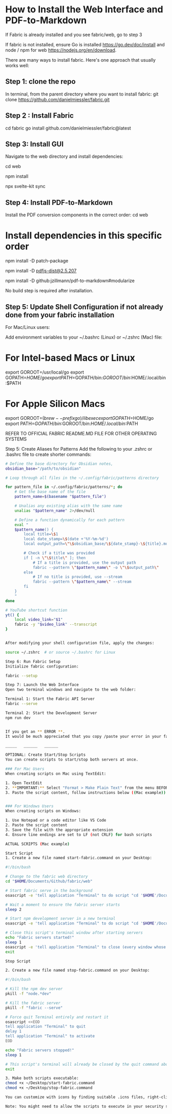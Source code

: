 # How to Install the Web Interface and PDF-to-Markdown

If Fabric is already installed and you see fabric/web, go to step 3

If fabric is not installed, ensure Go is installed https://go.dev/doc/install and node / npm for web https://nodejs.org/en/download.

There are many ways to install fabric. Here's one approach that usually works well:

## Step 1: clone the repo
In terminal, from the parent directory where you want to install fabric:
git clone https://github.com/danielmiessler/fabric.git

## Step 2 : Install Fabric
cd fabric
go install github.com/danielmiessler/fabric@latest

## Step 3: Install GUI
Navigate to the web directory and install dependencies:

cd web

npm install

npx svelte-kit sync

## Step 4: Install PDF-to-Markdown
Install the PDF conversion components in the correct order:
cd web
# Install dependencies in this specific order

npm install -D patch-package

npm install -D pdfjs-dist@2.5.207

npm install -D github:jzillmann/pdf-to-markdown#modularize


No build step is required after installation.

## Step 5: Update Shell Configuration if not already done from your fabric installation
For Mac/Linux users:

Add environment variables to your ~/.bashrc (Linux) or ~/.zshrc (Mac) file:

# For Intel-based Macs or Linux
export GOROOT=/usr/local/go
export GOPATH=$HOME/go
export PATH=$GOPATH/bin:$GOROOT/bin:$HOME/.local/bin:$PATH

# For Apple Silicon Macs
export GOROOT=$(brew --prefix go)/libexec
export GOPATH=$HOME/go
export PATH=$GOPATH/bin:$GOROOT/bin:$HOME/.local/bin:$PATH

REFER TO OFFICIAL FABRIC README.MD FILE FOR OTHER OPERATING SYSTEMS

Step 5: Create Aliases for Patterns
Add the following to your .zshrc or .bashrc file to create shorter commands:

```bash
# Define the base directory for Obsidian notes, 
obsidian_base="/path/to/obsidian"

# Loop through all files in the ~/.config/fabric/patterns directory

for pattern_file in ~/.config/fabric/patterns/*; do
    # Get the base name of the file
    pattern_name=$(basename "$pattern_file")

    # Unalias any existing alias with the same name
    unalias "$pattern_name" 2>/dev/null

    # Define a function dynamically for each pattern
    eval "
    $pattern_name() {
        local title=\$1
        local date_stamp=\$(date +'%Y-%m-%d')
        local output_path=\"\$obsidian_base/\${date_stamp}-\${title}.md\"

        # Check if a title was provided
        if [ -n \"\$title\" ]; then
            # If a title is provided, use the output path
            fabric --pattern \"$pattern_name\" -o \"\$output_path\"
        else
            # If no title is provided, use --stream
            fabric --pattern \"$pattern_name\" --stream
        fi
    }
    "
done

# YouTube shortcut function
yt() {
    local video_link="$1"
    fabric -y "$video_link" --transcript
}


After modifying your shell configuration file, apply the changes:

source ~/.zshrc  # or source ~/.bashrc for Linux

Step 6: Run Fabric Setup
Initialize fabric configuration:

fabric --setup

Step 7: Launch the Web Interface
Open two terminal windows and navigate to the web folder:

Terminal 1: Start the Fabric API Server
fabric --serve

Terminal 2: Start the Development Server
npm run dev


If you get an ** ERROR **.
It would be much appreciated that you copy /paste your error in your favorite LLM before opening a ticket, 90% of the time your llm will point you to the solution.

_____   ______   ______

OPTIONAL: Create Start/Stop Scripts 
You can create scripts to start/stop both servers at once.

### For Mac Users
When creating scripts on Mac using TextEdit:

1. Open TextEdit
2. **IMPORTANT:** Select "Format > Make Plain Text" from the menu BEFORE pasting any code
3. Paste the script content, follow instructions below ((Mac example)).


### For Windows Users
When creating scripts on Windows:

1. Use Notepad or a code editor like VS Code
2. Paste the script content
3. Save the file with the appropriate extension
4. Ensure line endings are set to LF (not CRLF) for bash scripts

ACTUAL SCRIPTS (Mac example)

Start Script 
1. Create a new file named start-fabric.command on your Desktop:

#!/bin/bash

# Change to the fabric web directory
cd "$HOME/Documents/Github/fabric/web"

# Start fabric serve in the background
osascript -e 'tell application "Terminal" to do script "cd '$HOME'/Documents/Github/fabric/web && fabric --serve; exit"'

# Wait a moment to ensure the fabric server starts
sleep 2

# Start npm development server in a new terminal
osascript -e 'tell application "Terminal" to do script "cd '$HOME'/Documents/Github/fabric/web && npm run dev; exit"'

# Close this script's terminal window after starting servers
echo "Fabric servers started!"
sleep 1
osascript -e 'tell application "Terminal" to close (every window whose name contains ".command")' &
exit

Stop Script

2. Create a new file named stop-fabric.command on your Desktop:

#!/bin/bash

# Kill the npm dev server
pkill -f "node.*dev"

# Kill the fabric server
pkill -f "fabric --serve"

# Force quit Terminal entirely and restart it
osascript <<EOD
tell application "Terminal" to quit
delay 1
tell application "Terminal" to activate
EOD

echo "Fabric servers stopped!"
sleep 1

# This script's terminal will already be closed by the quit command above
exit

3. Make both scripts executable:
chmod +x ~/Desktop/start-fabric.command
chmod +x ~/Desktop/stop-fabric.command

You can customize with icons by finding suitable .icns files, right-clicking each .command file, selecting "Get Info", and dragging your icon file onto the small icon in the top-left corner.

Note: You might need to allow the scripts to execute in your security settings by going to System Preferences → Security & Privacy after trying to run them the first time.